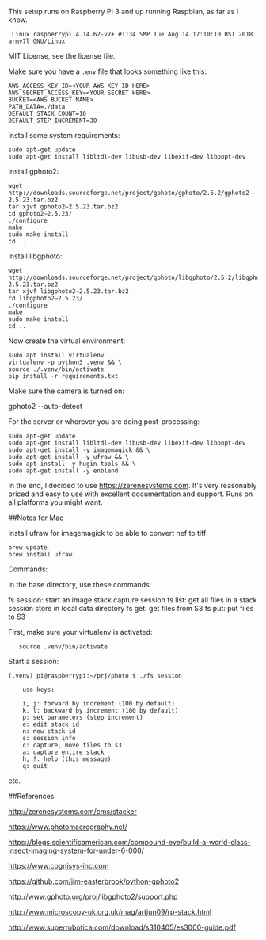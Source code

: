 This setup runs on Raspberry PI 3 and up running Raspbian, as far as I know.

     Linux raspberrypi 4.14.62-v7+ #1134 SMP Tue Aug 14 17:10:10 BST 2018 armv7l GNU/Linux

MIT License, see the license file.

Make sure you have a `.env` file that looks something like this:

```
AWS_ACCESS_KEY_ID=<YOUR AWS KEY ID HERE>
AWS_SECRET_ACCESS_KEY=<YOUR SECRET HERE>
BUCKET=<AWS BUCKET NAME>
PATH_DATA=./data
DEFAULT_STACK_COUNT=10
DEFAULT_STEP_INCREMENT=30
```

Install some system requirements:

```
sudo apt-get update
sudo apt-get install libltdl-dev libusb-dev libexif-dev libpopt-dev
```

Install gphoto2:

```
wget http://downloads.sourceforge.net/project/gphoto/gphoto/2.5.2/gphoto2-2.5.23.tar.bz2
tar xjvf gphoto2–2.5.23.tar.bz2
cd gphoto2–2.5.23/
./configure
make
sudo make install
cd ..
```


Install libgphoto:

```
wget http://downloads.sourceforge.net/project/gphoto/libgphoto/2.5.2/libgphoto2-2.5.23.tar.bz2
tar xjvf libgphoto2–2.5.23.tar.bz2
cd libgphoto2–2.5.23/
./configure
make
sudo make install
cd ..
```

Now create the virtual environment:

```
sudo apt install virtualenv
virtualenv -p python3 .venv && \
source ./.venv/bin/activate
pip install -r requirements.txt
```

Make sure the camera is turned on: 

gphoto2 --auto-detect


For the server or wherever you are doing post-processing: 

```
sudo apt-get update
sudo apt-get install libltdl-dev libusb-dev libexif-dev libpopt-dev
sudo apt-get install -y imagemagick && \
sudo apt-get install -y ufraw && \
sudo apt install -y hugin-tools && \
sudo apt-get install -y enblend
```

In the end, I decided to use https://zerenesystems.com. It's very reasonably priced and easy to use with excellent documentation and support. Runs on all platforms you might want. 

##Notes for Mac

Install ufraw for imagemagick to be able to convert nef to tiff:

```
brew update
brew install ufraw
```

Commands:

In the base directory, use these commands:

   fs session: start an image stack capture session
   fs list: get all files in a stack session store in local data directory
   fs get: get files from S3
   fs put: put files to S3

First, make sure your virtualenv is activated:

       source .venv/bin/activate

Start a session: 

```
(.venv) pi@raspberrypi:~/prj/photo $ ./fs session

    use keys:

    i, j: forward by increment (100 by default)
    k, l: backward by increment (100 by default)
    p: set parameters (step increment)
    e: edit stack id
    n: new stack id
    s: session info
    c: capture, move files to s3
    a: capture entire stack
    h, ?: help (this message)
    q: quit
```					

etc.

##References

<http://zerenesystems.com/cms/stacker>

<https://www.photomacrography.net/>

<https://blogs.scientificamerican.com/compound-eye/build-a-world-class-insect-imaging-system-for-under-6-000/>

<https://www.cognisys-inc.com>

<https://github.com/jim-easterbrook/python-gphoto2>

<http://www.gphoto.org/proj/libgphoto2/support.php>

<http://www.microscopy-uk.org.uk/mag/artjun09/rp-stack.html>

<http://www.superrobotica.com/download/s310405/es3000-guide.pdf>
